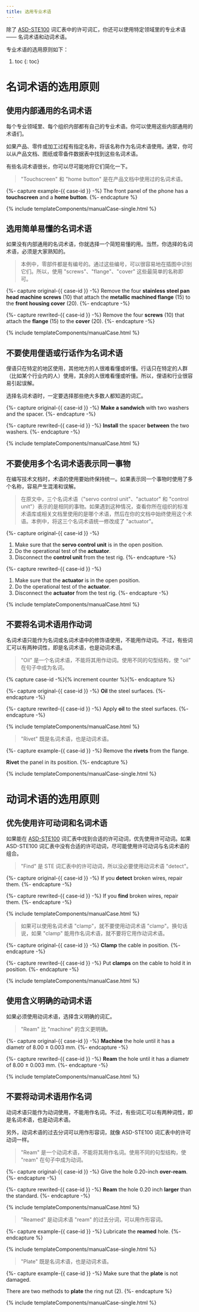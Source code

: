 ```yaml
---
title: 选用专业术语
---
```


除了 [ASD-STE100][] 词汇表中的许可词汇，你还可以使用特定领域里的专业术语 —— 名词术语和动词术语。

专业术语的选用原则如下：

1. toc
{: toc}


# 名词术语的选用原则

## 使用内部通用的名词术语

每个专业领域里、每个组织内部都有自己的专业术语。你可以使用这些内部通用的术语们。

如果产品、零件或加工过程有指定名称，将该名称作为名词术语使用。通常，你可以从产品文档、图纸或零备件数据表中找到这些名词术语。

有些名词术语很长，你可以尽可能地将它们简化一下。

> "Touchscreen" 和 "home button" 是在产品文档中使用过的名词术语。

{%- capture example-{{ case-id }} -%}
The front panel of the phone has a **touchscreen** and a **home button**.
{%- endcapture %}

{% include templateComponents/manualCase-single.html %}

## 选用简单易懂的名词术语

如果没有内部通用的名词术语，你就选择一个简短易懂的用。当然，你选择的名词术语，必须是大家熟知的。

> 本例中，零部件都是有编号的。通过这些编号，可以很容易地在插图中识别它们。所以，使用 "screws"、"flange"、"cover" 这些最简单的名称即可。

{%- capture original-{{ case-id }} -%}
Remove the four **stainless steel pan head machine screws** (10) that attach the **metallic machined flange** (15) to the **front housing cover** (20).
{%- endcapture -%}

{%- capture rewrited-{{ case-id }} -%}
Remove the four **screws** (10) that attach the **flange** (15) to the **cover** (20).
{%- endcapture -%}

{% include templateComponents/manualCase.html %}

## 不要使用俚语或行话作为名词术语

俚语只在特定的地区使用，其他地方的人很难看懂或听懂。行话只在特定的人群（比如某个行业内的人）使用，其余的人很难看懂或听懂。所以，俚语和行业很容易引起误解。

选择名词术语时，一定要选择那些绝大多数人都知道的词汇。

{%- capture original-{{ case-id }} -%}
**Make a sandwich** with two washers and the spacer.
{%- endcapture -%}

{%- capture rewrited-{{ case-id }} -%}
**Install** the spacer **between** the two washers.
{%- endcapture -%}

{% include templateComponents/manualCase.html %}

## 不要使用多个名词术语表示同一事物

在编写技术文档时，术语的使用要始终保持统一。如果表示同一个事物时使用了多个名称，容易产生混淆和误解。

> 在原文中，三个名词术语（"servo control unit"、"actuator" 和 "control unit"）表示的是相同的事物。如果遇到这种情况，查看你所在组织的标准术语库或相关文档里使用的是哪个术语，然后在你的文档中始终使用这个术语。本例中，将这三个名词术语统一修改成了 "actuator"。

{%- capture original-{{ case-id }} -%}
1. Make sure that the **servo control unit** is in the open position.
2. Do the operational test of the **actuator**.
3. Disconnect the **control unit** from the test rig.
{%- endcapture -%}

{%- capture rewrited-{{ case-id }} -%}
1. Make sure that the **actuator** is in the open position.
2. Do the operational test of the **actuator**.
3. Disconnect the **actuator** from the test rig.
{%- endcapture -%}

{% include templateComponents/manualCase.html %}

## 不要将名词术语用作动词

名词术语只能作为名词或名词术语中的修饰语使用，不能用作动词。不过，有些词汇可以有两种词性，即是名词术语，也是动词术语。

> "Oil" 是一个名词术语，不能将其用作动词。使用不同的句型结构，使 "oil" 在句子中成为名词。

{% capture case-id -%}{% increment counter %}{%- endcapture %}

{%- capture original-{{ case-id }} -%}
**Oil** the steel surfaces.
{%- endcapture -%}

{%- capture rewrited-{{ case-id }} -%}
Apply **oil** to the steel surfaces.
{%- endcapture -%}

{% include templateComponents/manualCase.html %}

> "Rivet" 既是名词术语，也是动词术语。

{%- capture example-{{ case-id }} -%}
Remove the **rivets** from the flange.

**Rivet** the panel in its position.
{%- endcapture %}

{% include templateComponents/manualCase-single.html %}

# 动词术语的选用原则

## 优先使用许可动词和名词术语

如果能在 [ASD-STE100][] 词汇表中找到合适的许可动词，优先使用许可动词。如果 ASD-STE100 词汇表中没有合适的许可动词，尽可能使用许可动词与名词术语的组合。

> "Find" 是 STE 词汇表中的许可动词，所以没必要使用动词术语 "detect"。

{%- capture original-{{ case-id }} -%}
If you **detect** broken wires, repair them.
{%- endcapture -%}

{%- capture rewrited-{{ case-id }} -%}
If you **find** broken wires, repair them.
{%- endcapture -%}

{% include templateComponents/manualCase.html %}

> 如果可以使用名词术语 "clamp"，就不要使用动词术语 "clamp"。换句话说，如果 "clamp" 能用作名词术语，就不要将它用作动词术语。

{%- capture original-{{ case-id }} -%}
**Clamp** the cable in position.
{%- endcapture -%}

{%- capture rewrited-{{ case-id }} -%}
Put **clamps** on the cable to hold it in position.
{%- endcapture -%}

{% include templateComponents/manualCase.html %}

## 使用含义明确的动词术语

如果必须使用动词术语，选择含义明确的词汇。

> "Ream" 比 "machine" 的含义更明确。

{%- capture original-{{ case-id }} -%}
**Machine** the hole until it has a diametr of 8.00 ± 0.003 mm.
{%- endcapture -%}

{%- capture rewrited-{{ case-id }} -%}
**Ream** the hole until it has a diametr of 8.00 ± 0.003 mm.
{%- endcapture -%}

{% include templateComponents/manualCase.html %}

## 不要将动词术语用作名词

动词术语只能作为动词使用，不能用作名词。不过，有些词汇可以有两种词性，即是名词术语，也是动词术语。

另外，动词术语的过去分词可以用作形容词，就像 ASD-STE100 词汇表中的许可动词一样。

> "Ream" 是一个动词术语，不能将其用作名词。使用不同的句型结构，使 "ream" 在句子中成为动词。

{%- capture original-{{ case-id }} -%}
Give the hole 0.20-inch **over-ream**.
{%- endcapture -%}

{%- capture rewrited-{{ case-id }} -%}
**Ream** the hole 0.20 inch **larger** than the standard.
{%- endcapture -%}

{% include templateComponents/manualCase.html %}

> "Reamed" 是动词术语 "ream" 的过去分词，可以用作形容词。

{%- capture example-{{ case-id }} -%}
Lubricate the **reamed** hole.
{%- endcapture %}

{% include templateComponents/manualCase-single.html %}

> "Plate" 既是名词术语，也是动词术语。

{%- capture example-{{ case-id }} -%}
Make sure that the **plate** is not damaged.

There are two methods to **plate** the ring nut (2).
{%- endcapture %}

{% include templateComponents/manualCase-single.html %}



<!-- link definition -->
[ASD-STE100]: http://www.asd-ste100.org/request.html